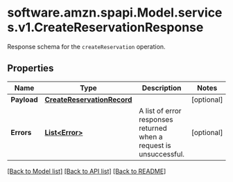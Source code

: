 # software.amzn.spapi.Model.services.v1.CreateReservationResponse
Response schema for the `createReservation` operation.

## Properties

Name | Type | Description | Notes
------------ | ------------- | ------------- | -------------
**Payload** | [**CreateReservationRecord**](CreateReservationRecord.md) |  | [optional] 
**Errors** | [**List&lt;Error&gt;**](Error.md) | A list of error responses returned when a request is unsuccessful. | [optional] 

[[Back to Model list]](../README.md#documentation-for-models) [[Back to API list]](../README.md#documentation-for-api-endpoints) [[Back to README]](../README.md)

